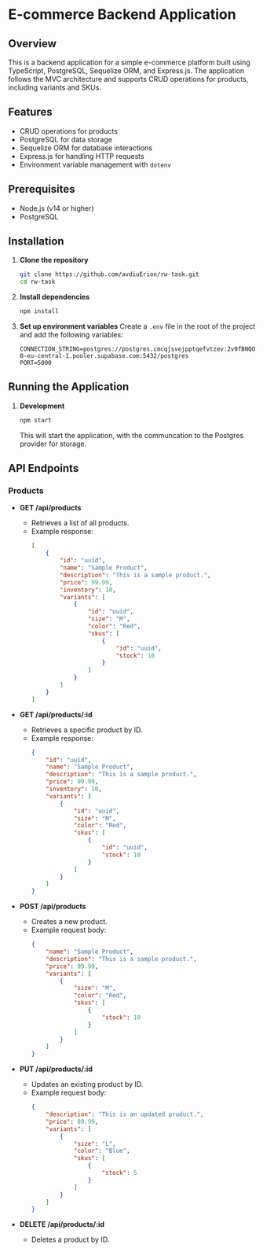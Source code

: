 # E-commerce Backend Application

## Overview
This is a backend application for a simple e-commerce platform built using TypeScript, PostgreSQL, Sequelize ORM, and Express.js. The application follows the MVC architecture and supports CRUD operations for products, including variants and SKUs.

## Features
- CRUD operations for products
- PostgreSQL for data storage
- Sequelize ORM for database interactions
- Express.js for handling HTTP requests
- Environment variable management with `dotenv`

## Prerequisites
- Node.js (v14 or higher)
- PostgreSQL

## Installation

1. **Clone the repository**
    ```bash
    git clone https://github.com/avdiuErion/rw-task.git
    cd rw-task
    ```

2. **Install dependencies**
    ```bash
    npm install
    ```

3. **Set up environment variables**
    Create a `.env` file in the root of the project and add the following variables:
    ```env
    CONNECTION_STRING=postgres://postgres.cmcqjsvejpptqefvtzev:2v0fBNQOnbzp3Bi6@aws-0-eu-central-1.pooler.supabase.com:5432/postgres
    PORT=5000
    ```

## Running the Application

1. **Development**
    ```bash
    npm start
    ```

    This will start the application, with the communcation to the Postgres provider for storage.

## API Endpoints

### Products

- **GET /api/products**
    - Retrieves a list of all products.
    - Example response:
        ```json
        [
            {
                "id": "uuid",
                "name": "Sample Product",
                "description": "This is a sample product.",
                "price": 99.99,
                "inventory": 10,
                "variants": [
                    {
                        "id": "uuid",
                        "size": "M",
                        "color": "Red",
                        "skus": [
                            {
                                "id": "uuid",
                                "stock": 10
                            }
                        ]
                    }
                ]
            }
        ]
        ```

- **GET /api/products/:id**
    - Retrieves a specific product by ID.
    - Example response:
        ```json
        {
            "id": "uuid",
            "name": "Sample Product",
            "description": "This is a sample product.",
            "price": 99.99,
            "inventory": 10,
            "variants": [
                {
                    "id": "uuid",
                    "size": "M",
                    "color": "Red",
                    "skus": [
                        {
                            "id": "uuid",
                            "stock": 10
                        }
                    ]
                }
            ]
        }
        ```

- **POST /api/products**
    - Creates a new product.
    - Example request body:
        ```json
        {
            "name": "Sample Product",
            "description": "This is a sample product.",
            "price": 99.99,
            "variants": [
                {
                    "size": "M",
                    "color": "Red",
                    "skus": [
                        {
                            "stock": 10
                        }
                    ]
                }
            ]
        }
        ```

- **PUT /api/products/:id**
    - Updates an existing product by ID.
    - Example request body:
        ```json
        {
            "description": "This is an updated product.",
            "price": 89.99,
            "variants": [
                {
                    "size": "L",
                    "color": "Blue",
                    "skus": [
                        {
                            "stock": 5
                        }
                    ]
                }
            ]
        }
        ```

- **DELETE /api/products/:id**
    - Deletes a product by ID.
